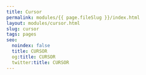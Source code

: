 ```yaml
---
title: Cursor
permalink: modules/{{ page.fileSlug }}/index.html
layout: modules/cursor.html
slug: cursor
tags: pages
seo:
  noindex: false
  title: CURSOR
  og:title: CURSOR
  twitter:title: CURSOR
---
```



